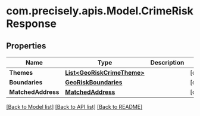 # com.precisely.apis.Model.CrimeRiskResponse
## Properties

Name | Type | Description | Notes
------------ | ------------- | ------------- | -------------
**Themes** | [**List&lt;GeoRiskCrimeTheme&gt;**](GeoRiskCrimeTheme.md) |  | [optional] 
**Boundaries** | [**GeoRiskBoundaries**](GeoRiskBoundaries.md) |  | [optional] 
**MatchedAddress** | [**MatchedAddress**](MatchedAddress.md) |  | [optional] 

[[Back to Model list]](../README.md#documentation-for-models) [[Back to API list]](../README.md#documentation-for-api-endpoints) [[Back to README]](../README.md)

